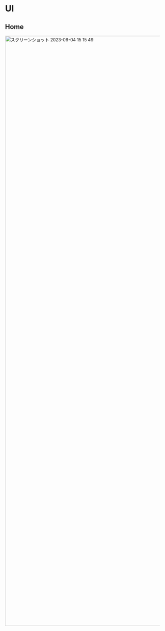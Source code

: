 # UI

## Home
<img width="1918" alt="スクリーンショット 2023-06-04 15 15 49" src="https://github.com/asaringo99/portfolio/assets/95675619/623b056b-800f-49c1-bd6f-1a4fbe592823">
